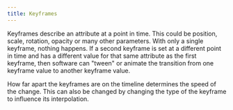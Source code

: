 ```yaml
---
title: Keyframes
---
```


Keyframes describe an attribute at a point in time. This could be position, scale, rotation, opacity or many other parameters. With only a single keyframe, nothing happens. If a second keyframe is set at a different point in time and has a different value for that same attribute as the first keyframe, then software can "tween" or animate the transition from one keyframe value to another keyframe value.

How far apart the keyframes are on the timeline determines the speed of the change. This can also be changed by changing the type of the keyframe to influence its interpolation.
